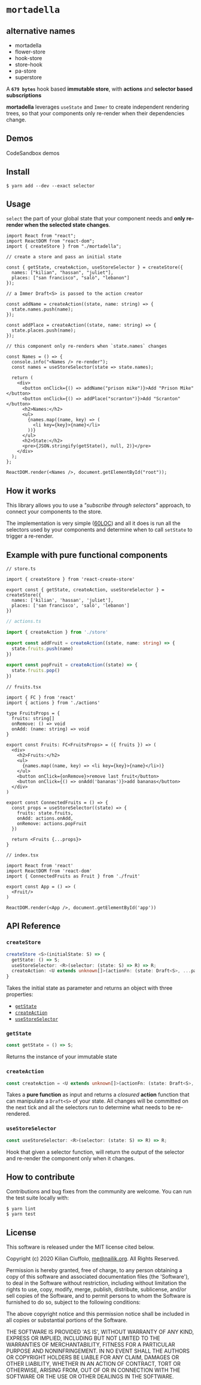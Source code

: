 # `mortadella`

## alternative names

* mortadella
* flower-store
* hook-store
* store-hook
* pa-store
* superstore


A **`679 bytes`** hook based **immutable store**, with **actions** and **selector based subscriptions**<br>

**mortadella** leverages `useState` and `Immer` to create independent rendering trees, so that your components only re-render when their dependencies change.

## Demos

CodeSandbox demos

## Install

    $ yarn add --dev --exact selector

## Usage


`select` the part of your global state that your component needs and **only re-render when the selected state changes**.

```tsx
import React from "react";
import ReactDOM from "react-dom";
import { createStore } from "./mortadella";

// create a store and pass an initial state

const { getState, createAction, useStoreSelector } = createStore({
  names: ["kilian", "hassan", "juliet"],
  places: ["san francisco", "salò", "lebanon"]
});

// a Immer Draft<S> is passed to the action creator

const addName = createAction((state, name: string) => {
  state.names.push(name);
});

const addPlace = createAction((state, name: string) => {
  state.places.push(name);
});

// this component only re-renders when `state.names` changes

const Names = () => {
  console.info("<Names /> re-render");
  const names = useStoreSelector(state => state.names);

  return (
    <div>
      <button onClick={() => addName("prison mike")}>Add "Prison Mike"</button>
      <button onClick={() => addPlace("scranton")}>Add "Scranton"</button>
      <h2>Names:</h2>
      <ul>
        {names.map((name, key) => (
          <li key={key}>{name}</li>
        ))}
      </ul>
      <h2>State:</h2>
      <pre>{JSON.stringify(getState(), null, 2)}</pre>
    </div>
  );
};

ReactDOM.render(<Names />, document.getElementById("root"));
```

## How it works

This library allows you to use a *"subscribe through selectors"* approach, to connect your components to the store.

The implementation is very simple ([60LOC](src/create-store.ts)) and all it does is run all the selectors used by your components and determine when to call `setState` to trigger a re-render.

## Example with pure functional components

```tsx
// store.ts

import { createStore } from 'react-create-store'

export const { getState, createAction, useStoreSelector } = createStore({
  names: ['kilian', 'hassan', 'juliet'],
  places: ['san francisco', 'salò', 'lebanon']
})
```

```ts
// actions.ts

import { createAction } from './store'

export const addFruit = createAction((state, name: string) => {
  state.fruits.push(name)
})

export const popFruit = createAction((state) => {
  state.fruits.pop()
})
```

```tsx
// fruits.tsx

import { FC } from 'react'
import { actions } from './actions'

type FruitsProps = {
  fruits: string[]
  onRemove: () => void
  onAdd: (name: string) => void
}

export const Fruits: FC<FruitsProps> = ({ fruits }) => (
  <div>
    <h2>Fruits:</h2>
    <ul>
      {names.map((name, key) => <li key={key}>{name}</li>)}
    </ul>
    <button onClick={onRemove}>remove last fruit</button>
    <button onClick={() => onAdd('bananas')}>add bananas</button>
  </div>
)

export const ConnectedFruits = () => {
  const props = useStoreSelector((state) => {
    fruits: state.fruits,
    onAdd: actions.onAdd,
    onRemove: actions.popFruit
  })

  return <Fruits {...props}>
}
```

```tsx
// index.tsx

import React from 'react'
import ReactDOM from 'react-dom'
import { ConnectedFruits as Fruit } from './fruit'

export const App = () => (
  <Fruit/>
)

ReactDOM.render(<App />, document.getElementById('app'))
```

## API Reference

### `createStore`

```ts
createStore <S>(initialState: S) => {
  getState: () => S;
  useStoreSelector: <R>(selector: (state: S) => R) => R;
  createAction: <U extends unknown[]>(actionFn: (state: Draft<S>, ...params: U) => void) => (...params: U) => void;
}
```

Takes the initial state as parameter and returns an object with three properties:

* [`getState`](#getState)
* [`createAction`](#createAction)
* [`useStoreSelector`](#useStoreSelector)

### `getState`

```ts
const getState = () => S;
```

Returns the instance of your immutable state

### `createAction`

```ts
const createAction = <U extends unknown[]>(actionFn: (state: Draft<S>, ...params: U) => void): (...params: U) => void;
```

Takes a **pure function** as input and returns a *closured* **action** function that can manipulate a `Draft<S>` of your state. All changes will be committed on the next tick and all the selectors run to determine what needs to be re-rendered.

### `useStoreSelector`

```ts
const useStoreSelector: <R>(selector: (state: S) => R) => R;
```

Hook that given a selector function, will return the output of the selector and re-render the component only when it changes.

## How to contribute

Contributions and bug fixes from the community are welcome. You can run the test suite locally with:

    $ yarn lint
    $ yarn test

## License

This software is released under the MIT license cited below.

  Copyright (c) 2020 Kilian Ciuffolo, me@nailik.org. All Rights Reserved.

  Permission is hereby granted, free of charge, to any person
  obtaining a copy of this software and associated documentation
  files (the 'Software'), to deal in the Software without
  restriction, including without limitation the rights to use,
  copy, modify, merge, publish, distribute, sublicense, and/or sell
  copies of the Software, and to permit persons to whom the
  Software is furnished to do so, subject to the following
  conditions:

  The above copyright notice and this permission notice shall be
  included in all copies or substantial portions of the Software.

  THE SOFTWARE IS PROVIDED 'AS IS', WITHOUT WARRANTY OF ANY KIND,
  EXPRESS OR IMPLIED, INCLUDING BUT NOT LIMITED TO THE WARRANTIES
  OF MERCHANTABILITY, FITNESS FOR A PARTICULAR PURPOSE AND
  NONINFRINGEMENT. IN NO EVENT SHALL THE AUTHORS OR COPYRIGHT
  HOLDERS BE LIABLE FOR ANY CLAIM, DAMAGES OR OTHER LIABILITY,
  WHETHER IN AN ACTION OF CONTRACT, TORT OR OTHERWISE, ARISING
  FROM, OUT OF OR IN CONNECTION WITH THE SOFTWARE OR THE USE OR
  OTHER DEALINGS IN THE SOFTWARE.
